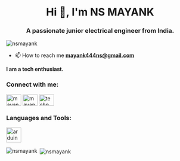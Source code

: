 <h1 align="center">Hi 👋, I'm NS MAYANK</h1>
<h3 align="center">A passionate junior electrical engineer from India.</h3>

<p align="left"> <img src="https://komarev.com/ghpvc/?username=nsmayank&label=Profile%20views&color=0e75b6&style=flat" alt="nsmayank" /> </p>

- 📫 How to reach me **mayank444ns@gmail.com**

**I am a tech enthusiast.**

<h3 align="left">Connect with me:</h3>
<p align="left">
<a href="https://linkedin.com/in/mayank mandal" target="blank"><img align="center" src="https://raw.githubusercontent.com/rahuldkjain/github-profile-readme-generator/master/src/images/icons/Social/linked-in-alt.svg" alt="mayank mandal" height="30" width="40" /></a>
<a href="https://fb.com/mayank mandal" target="blank"><img align="center" src="https://raw.githubusercontent.com/rahuldkjain/github-profile-readme-generator/master/src/images/icons/Social/facebook.svg" alt="mayank mandal" height="30" width="40" /></a>
<a href="https://instagram.com/techn_soul" target="blank"><img align="center" src="https://raw.githubusercontent.com/rahuldkjain/github-profile-readme-generator/master/src/images/icons/Social/instagram.svg" alt="techn_soul" height="30" width="40" /></a>
</p>

<h3 align="left">Languages and Tools:</h3>
<p align="left"> <a href="https://www.arduino.cc/" target="_blank" rel="noreferrer"> <img src="https://cdn.worldvectorlogo.com/logos/arduino-1.svg" alt="arduino" width="40" height="40"/> </a> </p>

<p><img align="left" src="https://github-readme-stats.vercel.app/api/top-langs?username=nsmayank&show_icons=true&locale=en&layout=compact" alt="nsmayank" /></p>

<p>&nbsp;<img align="center" src="https://github-readme-stats.vercel.app/api?username=nsmayank&show_icons=true&locale=en" alt="nsmayank" /></p>

